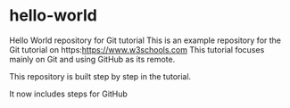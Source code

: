 # hello-world
Hello World repository for Git tutorial 
This is an example repository for the Git tutorial on https:https://www.w3schools.com
This tutorial focuses mainly on Git and using GitHub as its remote.

This repository is built step by step in the tutorial.

It now includes steps for GitHub
